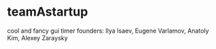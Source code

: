 # teamAstartup
cool and fancy gui timer
founders: Ilya Isaev, Eugene Varlamov, Anatoly Kim, Alexey Zaraysky
